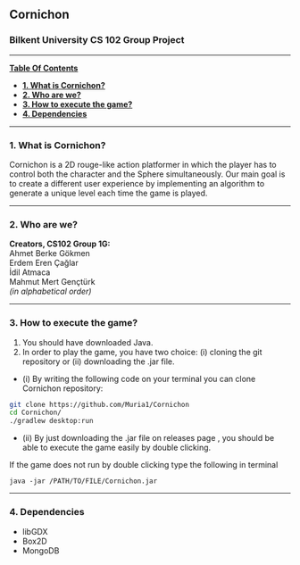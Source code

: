 ## **Cornichon**

### Bilkent University CS 102 Group Project

---

[**Table Of Contents**](#cornichon)

- [**1. What is Cornichon?**](#1-what-is-cornichon)
- [**2. Who are we?**](#2-who-are-we)
- [**3. How to execute the game?**](#3-how-to-execute-the-game)
- [**4. Dependencies**](#4-dependencies)

---

### **1. What is Cornichon?**

Cornichon is a 2D rouge-like action platformer in which the player has to control both the character and the Sphere simultaneously.
Our main goal is to create a different user
experience by implementing an algorithm to generate a unique level each time the game is played.

>

---

### **2. Who are we?**

<strong> Creators, CS102 Group 1G: </strong> <br>
Ahmet Berke Gökmen <br>
Erdem Eren Çağlar <br>
İdil Atmaca <br>
Mahmut Mert Gençtürk <br>
_(in alphabetical order)_

---

### **3. How to execute the game?**

1. You should have downloaded Java.
2. In order to play the game, you have two choice: (i) cloning the git repository or (ii) downloading the .jar file. <br>

- (i) By writing the following code on your terminal you can clone Cornichon repository:

```bash
git clone https://github.com/Muria1/Cornichon
cd Cornichon/
./gradlew desktop:run
```

- (ii) By just downloading the .jar file on releases page , you should be able to execute the game easily by double clicking.

If the game does not run by double clicking type the following in terminal

```
java -jar /PATH/TO/FILE/Cornichon.jar
```

---

### **4. Dependencies**

- libGDX <br>
- Box2D <br>
- MongoDB
